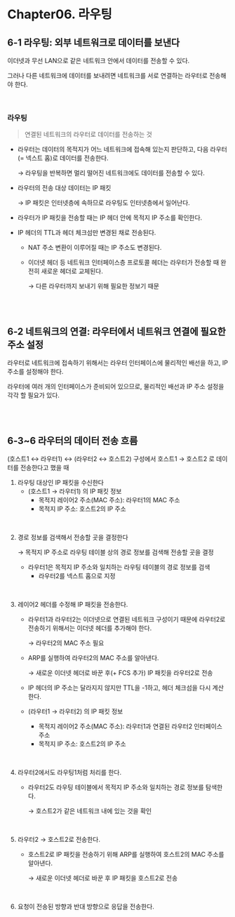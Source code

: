# Chapter06. 라우팅
## 6-1 라우팅: 외부 네트워크로 데이터를 보낸다

이더넷과 무선 LAN으로 같은 네트워크 안에서 데이터를 전송할 수 있다.

그러나 다른 네트워크에 데이터를 보내려면 네트워크를 서로 연결하는 라우터로 전송해야 한다.

<br/>

### 라우팅

> 연결된 네트워크의 라우터로 데이터를 전송하는 것

- 라우터는 데이터의 목적지가 어느 네트워크에 접속해 있는지 판단하고, 다음 라우터(= 넥스트 홉)로 데이터를 전송한다.

  → 라우팅을 반복하면 멀리 떨어진 네트워크에도 데이터를 전송할 수 있다.

- 라우터의 전송 대상 데이터는 IP 패킷

  → IP 패킷은 인터넷층에 속하므로 라우팅도 인터넷층에서 일어난다.

- 라우터가 IP 패킷을 전송할 때는 IP 헤더 안에 목적지 IP 주소를 확인한다.
- IP 헤더의 TTL과 헤더 체크섬만 변경된 채로 전송된다.
    - NAT 주소 변환이 이루어질 때는 IP 주소도 변경된다.
    - 이더넷 헤더 등 네트워크 인터페이스층 프로토콜 헤더는 라우터가 전송할 때 완전히 새로운 헤더로 교체된다.

      → 다른 라우터까지 보내기 위해 필요한 정보기 때문

<br/><br/>

## 6-2 네트워크의 연결: 라우터에서 네트워크 연결에 필요한 주소 설정

라우터로 네트워크에 접속하기 위해서는 라우터 인터페이스에 물리적인 배선을 하고, IP 주소를 설정해야 한다.

라우터에 여러 개의 인터페이스가 준비되어 있으므로, 물리적인 배선과 IP 주소 설정을 각각 할 필요가 있다.

<br/><br/>

## 6-3~6 라우터의 데이터 전송 흐름

(호스트1 ↔ 라우터1) ↔ (라우터2 ↔ 호스트2) 구성에서 호스트1 → 호스트2 로 데이터를 전송한다고 했을 때

1. 라우팅 대상인 IP 패킷을 수신한다
    - (호스트1 → 라우터1) 의 IP 패킷 정보
        - 목적지 레이어2 주소(MAC 주소): 라우터1의 MAC 주소
        - 목적지 IP 주소: 호스트2의 IP 주소

<br/>

2. 경로 정보를 검색해서 전송할 곳을 결정한다

   → 목적지 IP 주소로 라우팅 테이블 상의 경로 정보를 검색해 전송할 곳을 결정

    - 라우터1은 목적지 IP 주소와 일치하는 라우팅 테이블의 경로 정보를 검색
        - 라우터2를 넥스트 홉으로 지정

<br/>

3. 레이어2 헤더를 수정해 IP 패킷을 전송한다.
    - 라우터1과 라우터2는 이더넷으로 연결된 네트워크 구성이기 때문에 라우터2로 전송하기 위해서는 이더넷 헤더를 추가해야 한다.

      → 라우터2의 MAC 주소 필요

    - ARP를 실행하여 라우터2의 MAC 주소를 알아낸다.

      → 새로운 이더넷 헤더로 바꾼 후(+ FCS 추가) IP 패킷을 라우터2로 전송

    - IP 헤더의 IP 주소는 달라지지 않지만 TTL을 -1하고, 헤더 체크섬을 다시 계산한다.
    - (라우터1 → 라우터2) 의 IP 패킷 정보
        - 목적지 레이어2 주소(MAC 주소): 라우터1과 연결된 라우터2 인터페이스 주소
        - 목적지 IP 주소: 호스트2의 IP 주소

<br/>

4. 라우터2에서도 라우팅1처럼 처리를 한다.
    - 라우터2도 라우팅 테이블에서 목적지 IP 주소와 일치하는 경로 정보를 탐색한다.

      → 호스트2가 같은 네트워크 내에 있는 것을 확인

<br/>

5. 라우터2 → 호스트2로 전송한다.
    - 호스트2로 IP 패킷을 전송하기 위해 ARP를 실행하여 호스트2의 MAC 주소를 알아낸다.

      → 새로운 이더넷 헤더로 바꾼 후 IP 패킷을 호스트2로 전송

<br/>

6. 요청이 전송된 방향과 반대 방향으로 응답을 전송한다.